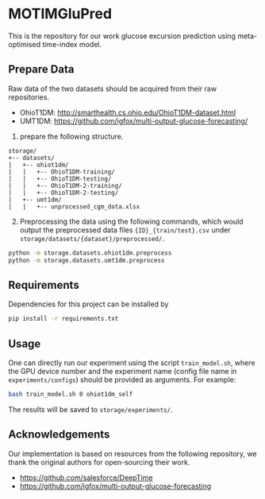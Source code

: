 # MOTIMGluPred
This is the repository for our work glucose excursion prediction using meta-optimised time-index model.
## Prepare Data
Raw data of the two datasets should be acquired from their raw repositories.

* OhioT1DM: http://smarthealth.cs.ohio.edu/OhioT1DM-dataset.html
* UMT1DM: https://github.com/igfox/multi-output-glucose-forecasting/

1. prepare the following structure.
```
storage/
+-- datasets/
|   +-- ohiot1dm/    
|   |   +-- OhioT1DM-training/
|   |   +-- OhioT1DM-testing/
|   |   +-- OhioT1DM-2-training/
|   |   +-- OhioT1DM-2-testing/
|   +-- umt1dm/
|   |   +-- unprocessed_cgm_data.xlsx
```
2. Preprocessing the data using the following commands, which would output the preprocessed data files `{ID}_{train/test}.csv` under `storage/datasets/{dataset}/preprocessed/`.
```bash
python -m storage.datasets.ohiot1dm.preprocess
python -m storage.datasets.umt1dm.preprocess
```

## Requirements

Dependencies for this project can be installed by
```bash
pip install -r requirements.txt
```

## Usage
One can directly run our experiment using the script `train_model.sh`, where the GPU device number and the experiment name (config file name in `experiments/configs`) should be provided as arguments. For example:
```bash
bash train_model.sh 0 ohiot1dm_self
```
The results will be saved to `storage/experiments/`.

## Acknowledgements
Our implementation is based on resources from the following repository, we thank the original
authors for open-sourcing their work.

* https://github.com/salesforce/DeepTime
* https://github.com/igfox/multi-output-glucose-forecasting
